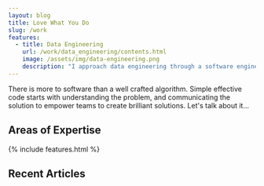 ```yaml
---
layout: blog
title: Love What You Do
slug: /work
features:
  - title: Data Engineering
    url: /work/data_engineering/contents.html
    image: /assets/img/data-engineering.png
    description: "I approach data engineering through a software engineering lense. This collection of articles and guides on data engineering, architecutre and governance are my take on a composable modern data platform."
---
```


There is more to software than a well crafted algorithm. Simple effective code
starts with understanding the problem, and communicating the solution to empower
teams to create brilliant solutions. Let's talk about it...
<br />

## Areas of Expertise

{% include features.html %}

## Recent Articles
